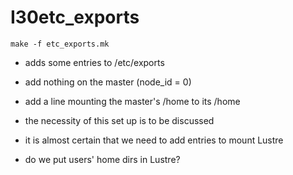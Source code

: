 # I30etc_exports

```
make -f etc_exports.mk
```

* adds some entries to /etc/exports

* add nothing on the master (node_id = 0)
* add a line mounting the master's /home to its /home

* the necessity of this set up is to be discussed
* it is almost certain that we need to add entries to mount Lustre
* do we put users' home dirs in Lustre?